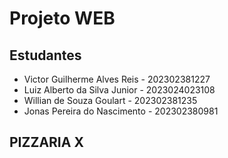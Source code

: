 # Projeto WEB

## Estudantes
- Victor Guilherme Alves Reis - 202302381227
- Luiz Alberto da Silva Junior - 2023024023108
- Willian de Souza Goulart - 202302381235
- Jonas Pereira do Nascimento - 202302380981

## PIZZARIA X 
